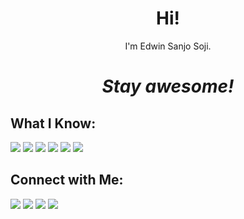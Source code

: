 <h1 align='center'> Hi!</h1>
<p align='center'>I'm Edwin Sanjo Soji.</p>
<h1 align='center'><i>Stay awesome!</i></h1>


## What I Know:

<p align = "center">

[<img src ="https://cdn.discordapp.com/attachments/779950551110516737/871449880365772820/mongo.png">](https://www.mongodb.com/)
[<img src="https://cdn.discordapp.com/attachments/779950551110516737/871449885273124965/react.png" />](https://reactjs.org/) 
[<img src="https://cdn.discordapp.com/attachments/779950551110516737/871449876251172924/python.png" />](http://www.python.org/)
[<img src="https://cdn.discordapp.com/attachments/779950551110516737/871453871271198812/css.png" />](https://en.wikipedia.org/wiki/CSS)
[<img src="https://cdn.discordapp.com/attachments/779950551110516737/871449889920409600/js.png" />](https://developer.mozilla.org/en-US/docs/Web/JavaScript)
[<img src="https://cdn.discordapp.com/attachments/779950551110516737/871453868159033384/bootstrap.jpg" />](https://getbootstrap.com/)

</p>

## Connect with Me:

<p align = "center">

[<img src ="https://cdn.discordapp.com/attachments/779950551110516737/871449880365772820/world-wide-web_1.png">](https://edwinsanjosoji.tk/)
[<img src="https://cdn.discordapp.com/attachments/779950551110516737/871449885273124965/twitter_1.png" />](https://twitter.com/edwin_sanjo) 
[<img src="https://cdn.discordapp.com/attachments/779950551110516737/871449876251172924/instagram_1.png" />](https://instagram.com/edwin.sanjo)
[<img src="https://cdn.discordapp.com/attachments/779950551110516737/871449889920409600/discord_1.png" />](https://discord.com/users/763978445847658527)

</p>

